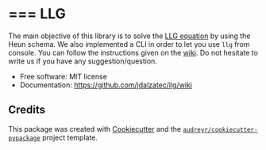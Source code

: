 ===
LLG
===

The main objective of this library is to solve the [LLG equation](https://en.wikipedia.org/wiki/Landau%E2%80%93Lifshitz%E2%80%93Gilbert_equation) by using the Heun schema. We also implemented a CLI in order to let you use `llg` from console. You can follow the instructions given on the [wiki](https://github.com/jdalzatec/llg/wiki). Do not hesitate to write us if you have any suggestion/question.

- Free software: MIT license
- Documentation: https://github.com/jdalzatec/llg/wiki

## Credits

This package was created with [Cookiecutter](https://github.com/audreyr/cookiecutter) and the [`audreyr/cookiecutter-pypackage`](https://github.com/audreyr/cookiecutter-pypackage) project template.
